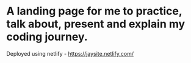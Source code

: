 # A landing page for me to practice, talk about, present and explain my coding journey.

Deployed using netlify - https://jaysite.netlify.com/
